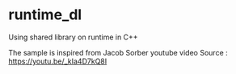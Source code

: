 # runtime_dl
Using shared library on runtime in C++

The sample is inspired from Jacob Sorber youtube video 
Source : https://youtu.be/_kIa4D7kQ8I
